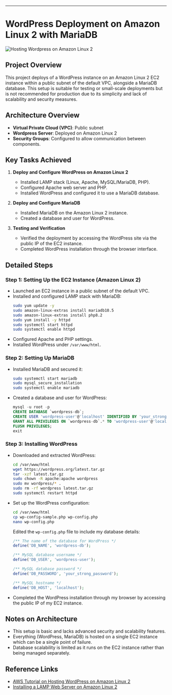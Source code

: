 ---

# WordPress Deployment on Amazon Linux 2 with MariaDB

![Hosting Wordpress on Amazon Linux 2](https://github.com/tonyoyier/Wordpress-deployment-on-Amazon-Linux-2-with-MariaDB/assets/91553376/cd0ed78b-a073-4584-9587-66de1c6f4812)

## Project Overview

This project deploys of a WordPress instance on an Amazon Linux 2 EC2 instance within a public subnet of the default VPC, alongside a MariaDB database. This setup is suitable for testing or small-scale deployments but is not recommended for production due to its simplicity and lack of scalability and security measures.

## Architecture Overview

- **Virtual Private Cloud (VPC)**: Public subnet
- **Wordpress Server**: Deployed on Amazon Linux 2
- **Security Groups**: Configured to allow communication between components.
  
## Key Tasks Achieved

1. **Deploy and Configure WordPress on Amazon Linux 2**
   - Installed LAMP stack (Linux, Apache, MySQL/MariaDB, PHP).
   - Configured Apache web server and PHP.
   - Installed WordPress and configured it to use a MariaDB database.

2. **Deploy and Configure MariaDB**
   - Installed MariaDB on the Amazon Linux 2 instance.
   - Created a database and user for WordPress.

3. **Testing and Verification**
   - Verified the deployment by accessing the WordPress site via the public IP of the EC2 instance.
   - Completed WordPress installation through the browser interface.

## Detailed Steps

### Step 1: Setting Up the EC2 Instance (Amazon Linux 2)

- Launched an EC2 instance in a public subnet of the default VPC.
- Installed and configured LAMP stack with MariaDB:
  ```bash
  sudo yum update -y
  sudo amazon-linux-extras install mariadb10.5
  sudo amazon-linux-extras install php8.2
  sudo yum install -y httpd
  sudo systemctl start httpd
  sudo systemctl enable httpd
  ```
- Configured Apache and PHP settings.
- Installed WordPress under `/var/www/html`.

### Step 2: Setting Up MariaDB

- Installed MariaDB and secured it:
  ```bash
  sudo systemctl start mariadb
  sudo mysql_secure_installation
  sudo systemctl enable mariadb
  ```
- Created a database and user for WordPress:
  ```sql
  mysql -u root -p
  CREATE DATABASE `wordpress-db`;
  CREATE USER 'wordpress-user'@'localhost' IDENTIFIED BY 'your_strong_password';
  GRANT ALL PRIVILEGES ON `wordpress-db`.* TO 'wordpress-user'@'localhost';
  FLUSH PRIVILEGES;
  exit
  ```
### Step 3: Installing WordPress

- Downloaded and extracted WordPress:
  ```bash
  cd /var/www/html
  wget https://wordpress.org/latest.tar.gz
  tar -xzf latest.tar.gz
  sudo chown -R apache:apache wordpress
  sudo mv wordpress/* .
  sudo rm -rf wordpress latest.tar.gz
  sudo systemctl restart httpd
  ```
- Set up the WordPress configuration:
  ```bash
  cd /var/www/html
  cp wp-config-sample.php wp-config.php
  nano wp-config.php
  ```
  Edited the `wp-config.php` file to include my database details:
  ```php
  /** The name of the database for WordPress */
  define('DB_NAME', 'wordpress-db');

  /** MySQL database username */
  define('DB_USER', 'wordpress-user');

  /** MySQL database password */
  define('DB_PASSWORD', 'your_strong_password');

  /** MySQL hostname */
  define('DB_HOST', 'localhost');
  ```
- Completed the WordPress installation through my browser by accessing the public IP of my EC2 instance.

## Notes on Architecture

- This setup is basic and lacks advanced security and scalability features.
- Everything (WordPress, MariaDB) is hosted on a single EC2 instance which can be a single point of failure.
- Database scalability is limited as it runs on the EC2 instance rather than being managed separately.

## Reference Links

- [AWS Tutorial on Hosting WordPress on Amazon Linux 2](https://docs.aws.amazon.com/linux/al2/ug/hosting-wordpress.html)
- [Installing a LAMP Web Server on Amazon Linux 2](https://docs.aws.amazon.com/linux/al2/ug/ec2-lamp-amazon-linux-2.html)
```
